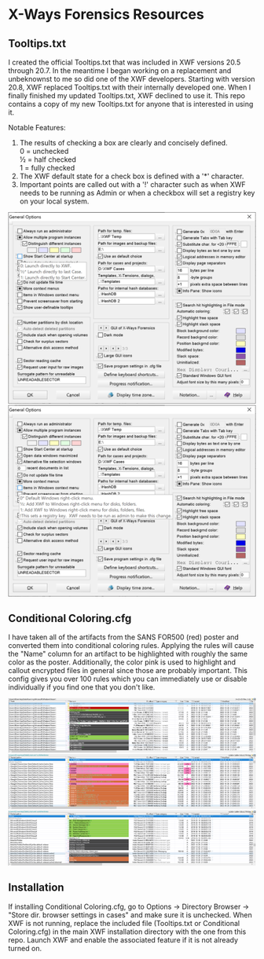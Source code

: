 # X-Ways Forensics Resources

## Tooltips.txt
I created the official Tooltips.txt that was included in XWF versions 20.5 through 20.7.  In the meantime I began working on a replacement and unbeknownst to me so did one of the XWF developers.  Starting with version 20.8, XWF replaced Tooltips.txt with their internally developed one.  When I finally finished my updated Tooltips.txt, XWF declined to use it.  This repo contains a copy of my new Tooltips.txt for anyone that is interested in using it.

Notable Features:
1. The results of checking a box are clearly and concisely defined.  
   0 = unchecked  
   ½ = half checked  
   1 = fully checked
2. The XWF default state for a check box is defined with a '*' character.
3. Important points are called out with a '!' character such as when XWF needs to be running as Admin or when a checkbox will set a registry key on your local system.

![](./images/Tooltips_1.PNG)
![](./images/Tooltips_2.PNG)

## Conditional Coloring.cfg
I have taken all of the artifacts from the SANS FOR500 (red) poster and converted them into conditional coloring rules.  Applying the rules will cause the "Name" column for an artifact to be highlighted with roughly the same color as the poster.  Additionally, the color pink is used to highlight and callout encrypted files in general since those are probably important.  This config gives you over 100 rules which you can immediately use or disable individually if you find one that you don't like.

![](./images/Conditional_Coloring_1.PNG)
![](./images/Conditional_Coloring_2.PNG)
![](./images/Conditional_Coloring_3.PNG)

## Installation
If installing Conditional Coloring.cfg, go to Options -> Directory Browser -> "Store dir. browser settings in cases" and make sure it is unchecked.  When XWF is not running, replace the included file (Tooltips.txt or Conditional Coloring.cfg) in the main XWF installation directory with the one from this repo.  Launch XWF and enable the associated feature if it is not already turned on.
